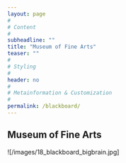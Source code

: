 ```yaml
---
layout: page
#
# Content
#
subheadline: ""
title: "Museum of Fine Arts"
teaser: ""
#
# Styling
#
header: no
#
# Metainformation & Customization
#
permalink: /blackboard/
---
```


## Museum of Fine Arts

![/images/18_blackboard_bigbrain.jpg]
